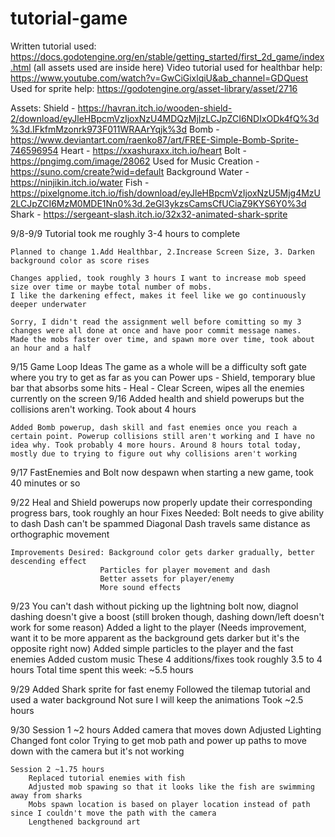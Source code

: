 # tutorial-game
Written tutorial used: https://docs.godotengine.org/en/stable/getting_started/first_2d_game/index.html (all assets used are inside here)
Video tutorial used for healthbar help: https://www.youtube.com/watch?v=GwCiGixlqiU&ab_channel=GDQuest 
Used for sprite help: https://godotengine.org/asset-library/asset/2716

Assets:
	Shield - https://havran.itch.io/wooden-shield-2/download/eyJleHBpcmVzIjoxNzU4MDQzMjIzLCJpZCI6NDIxODk4fQ%3d%3d.IFkfmMzonrk973F011WRAArYqjk%3d 
	Bomb - https://www.deviantart.com/raenko87/art/FREE-Simple-Bomb-Sprite-746596954
	Heart - https://xxashuraxx.itch.io/heart
	Bolt - https://pngimg.com/image/28062
	Used for Music Creation - https://suno.com/create?wid=default
	Background Water - https://ninjikin.itch.io/water
	Fish - https://pixelgnome.itch.io/fish/download/eyJleHBpcmVzIjoxNzU5Mjg4MzU2LCJpZCI6MzM0MDE1Nn0%3d.2eGl3ykzsCamsCfUCiaZ9KYS6Y0%3d
	Shark - https://sergeant-slash.itch.io/32x32-animated-shark-sprite
	
9/8-9/9
	Tutorial took me roughly 3-4 hours to complete

	Planned to change 1.Add Healthbar, 2.Increase Screen Size, 3. Darken background color as score rises

	Changes applied, took roughly 3 hours I want to increase mob speed size over time or maybe total number of mobs. 
	I like the darkening effect, makes it feel like we go continuously deeper underwater

	Sorry, I didn't read the assignment well before comitting so my 3 changes were all done at once and have poor commit message names. 
	Made the mobs faster over time, and spawn more over time, took about an hour and a half

9/15
	Game Loop Ideas
	The game as a whole will be a difficulty soft gate where you try to get as far as you can
	Power ups - Shield, temporary blue bar that absorbs some hits
			  - Heal
			  - Clear Screen, wipes all the enemies currently on the screen
9/16
	Added health and shield powerups but the collisions aren't working. Took about 4 hours
	
	Added Bomb powerup, dash skill and fast enemies once you reach a certain point. Powerup collisions still aren't working and I have no idea why. Took probably 4 more hours. Around 8 hours total today, mostly due to trying to figure out why collisions aren't working
	
9/17
	FastEnemies and Bolt now despawn when starting a new game, took 40 minutes or so
	
	
9/22
	Heal and Shield powerups now properly update their corresponding progress bars, took roughly an hour
	Fixes Needed: Bolt needs to give ability to dash
					Dash can't be spammed
					Diagonal Dash travels same distance as orthographic movement
					
	Improvements Desired: Background color gets darker gradually, better descending effect
						Particles for player movement and dash
						Better assets for player/enemy
						More sound effects
					
9/23
	You can't dash without picking up the lightning bolt now, diagnol dashing doesn't give a boost (still broken though, dashing down/left doesn't work for some reason)
	Added a light to the player (Needs improvement, want it to be more apparent as the background gets darker but it's the opposite right now)
	Added simple particles to the player and the fast enemies
	Added custom music
	These 4 additions/fixes took roughly 3.5 to 4 hours
	Total time spent this week: ~5.5 hours
	
9/29
	Added Shark sprite for fast enemy
	Followed the tilemap tutorial and used a water background
	Not sure I will keep the animations	
	Took ~2.5 hours

9/30
	Session 1 ~2 hours
		Added camera that moves down
		Adjusted Lighting
		Changed font color
		Trying to get mob path and power up paths to move down with the camera but it's not working
		
	Session 2 ~1.75 hours
		Replaced tutorial enemies with fish
		Adjusted mob spawing so that it looks like the fish are swimming away from sharks
		Mobs spawn location is based on player location instead of path since I couldn't move the path with the camera
		Lengthened background art
		
	
	
